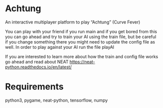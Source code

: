 # Achtung
An interactive multiplayer platform to play “Achtung” (Curve Fever)
 
 You can play with your friend if you run main and if you get bored from this you can go ahead and try to train your AI using the train file, but be careful if you change something there you might need to update the config file as well. In order to play against your AI run the file playAI
 
 
 If you are interested to learn more about how the train and config file works go ahead and read about NEAT https://neat-python.readthedocs.io/en/latest/

 
 # Requirements
 python3, pygame, neat-python, tensorflow, numpy


